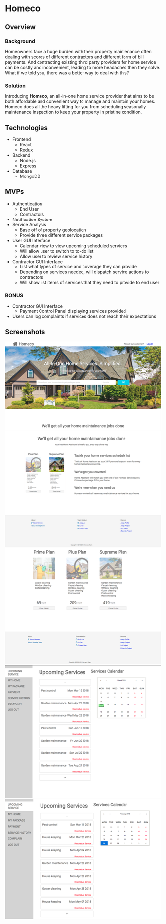 # Homeco

## Overview

### Background

Homeowners face a huge burden with their property maintenance often dealing with scores of different contractors and different form of bill payments. And contracting existing third party providers for home service can be costly and inconvenient, leading to more headaches then they solve. What if we told you, there was a better way to deal with this?

### Solution

Introducing **Homeco**, an all-in-one home service provider that aims to be both affordable and convenient way to manage and maintain your homes. Homeco does all the heavy lifting for you from scheduling seasonally maintenance inspection to keep your property in pristine condition.

## Technologies

* Frontend
    * React
    * Redux
* Backend
    * Node.js
    * Express
* Database
    * MongoDB

## MVPs
  * Authentication
    * End User
    * Contractors
  * Notification System
  * Service Analysis
    * Base off of property geolocation
    * Provide three different service packages
  * User GUI Interface
    * Calendar view to view upcoming scheduled services
    * Will allow user to switch to to-do list
    * Allow user to review service history
  * Contractor GUI Interface
    * List what types of service and coverage they can provide
    * Depending on services needed, will dispatch service actions to contractors
    * Will show list items of services that they need to provide to end user

### **BONUS**
  * Contractor GUI Interface
    * Payment Control Panel displaying services provided
  * Users can log complaints if services does not reach their expectations

## Screenshots

  ![](https://github.com/GreenRabite/Homeco/blob/production-readme/doc/screenshots/Screen%20Shot%202018-02-25%20at%2023.44.44.png)
  ![](https://github.com/GreenRabite/Homeco/blob/production-readme/doc/screenshots/Screen%20Shot%202018-02-25%20at%2023.47.30.png)
  ![](https://github.com/GreenRabite/Homeco/blob/production-readme/doc/screenshots/Screen%20Shot%202018-02-25%20at%2023.48.17.png)
  ![](https://github.com/GreenRabite/Homeco/blob/production-readme/doc/screenshots/Screen%20Shot%202018-02-25%20at%2023.50.37.png)
  ![](https://github.com/GreenRabite/Homeco/blob/production-readme/doc/screenshots/Screen%20Shot%202018-02-26%20at%2000.20.23.png)

